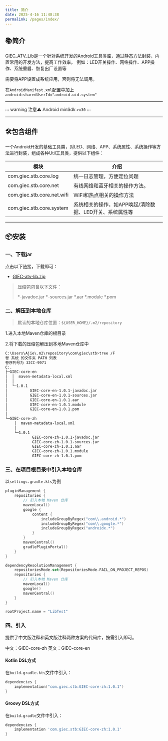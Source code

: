 ```yaml
---
title: 简介
date: 2025-4-16 11:48:38
permalink: /pages/index/
---
```


## 📚简介

GIEC_ATV_Lib是一个针对系统开发的Android工具类库，通过静态方法封装，内置常用的开发方法，提高工作效率。
例如：LED开关操作、网络操作、APP操作、系统重启、恢复出厂设置等

需要将APP设置成系统应用，否则将无法调用。

在`AndroidManifest.xml`配置中加上`android:sharedUserId="android.uid.system"`

-------------------------------------------------------------------------------

::: warning 注意⚠️
Android minSdk `>=30`
:::

---

## 🛠️包含组件

一个Android开发的基础工具类，对LED、网络、APP、系统属性、系统操作等方法进行封装，组成各种Util工具类，提供以下组件：

| 模块                         | 介绍                              |
|------------------------------|---------------------------------|
| com.giec.stb.core.log        | 统一日志管理，方便定位问题                   |
| com.giec.stb.core.net        | 有线网络和蓝牙相关的操作方法。                 |
| com.giec.stb.core.net.wifi   | WiFi和热点相关的操作方法                  |
| com.giec.stb.core.system     | 系统相关的操作，如APP唤起/清除数据、LED开关、系统属性等 |

-------------------------------------------------------------------------------

## 📦安装

### 一、下载jar

点击以下链接，下载即可：

- [GIEC-atv-lib.zip](https://cdn.jsdelivr.net/gh/Ajie528/public_file/giec/lib/GIEC-atv-lib.zip)

> 压缩包包含以下文件：
>
> *-javadoc.jar
> *-sources.jar
> *.aar
> *.module
> *.pom

### 二、解压到本地仓库

> 默认的本地仓库位置：`${USER_HOME}/.m2/repository` 

1.进入本地Maven仓库的根目录

2.将下载的压缩包解压到本地Maven仓库中

``` bash
C:\Users\Ajie\.m2\repository\com\giec\stb>tree /F
卷 系统 的文件夹 PATH 列表
卷序列号为 32CC-9971
C:.
├─GIEC-core-en
│  │  maven-metadata-local.xml
│  │
│  └─1.0.1
│          GIEC-core-en-1.0.1-javadoc.jar
│          GIEC-core-en-1.0.1-sources.jar
│          GIEC-core-en-1.0.1.aar
│          GIEC-core-en-1.0.1.module
│          GIEC-core-en-1.0.1.pom
│
└─GIEC-core-zh
    │  maven-metadata-local.xml
    │
    └─1.0.1
            GIEC-core-zh-1.0.1-javadoc.jar
            GIEC-core-zh-1.0.1-sources.jar
            GIEC-core-zh-1.0.1.aar
            GIEC-core-zh-1.0.1.module
            GIEC-core-zh-1.0.1.pom
```

### 三、在项目根目录中引入本地仓库

以`settings.gradle.kts`为例

```kotlin
pluginManagement {
    repositories {
        // 引入本地 Maven 仓库
        mavenLocal()
        google {
            content {
                includeGroupByRegex("com\\.android.*")
                includeGroupByRegex("com\\.google.*")
                includeGroupByRegex("androidx.*")
            }
        }
        mavenCentral()
        gradlePluginPortal()
    }
}

dependencyResolutionManagement {
    repositoriesMode.set(RepositoriesMode.FAIL_ON_PROJECT_REPOS)
    repositories {
        // 引入本地 Maven 仓库
        mavenLocal()
        google()
        mavenCentral()
    }
}

rootProject.name = "LibTest"
```

### 四、引入

提供了中文版注释和英文版注释两种方案的代码库，按需引入即可。

中文：GIEC-core-zh
英文：GIEC-core-en

#### Kotlin DSL方式

在`build.gradle.kts`文件中引入：

```kotlin
dependencies {
    implementation("com.giec.stb:GIEC-core-zh:1.0.1")
}
```

#### Groovy DSL方式

在`build.gradle`文件中引入：

```groovy
dependencies {
    implementation 'com.giec.stb:GIEC-core-zh:1.0.1'
}
```
